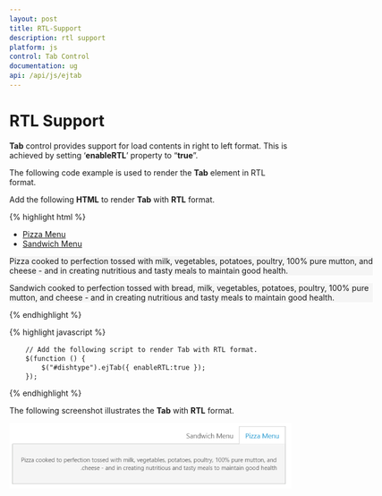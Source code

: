 ```yaml
---
layout: post
title: RTL-Support
description: rtl support
platform: js
control: Tab Control
documentation: ug
api: /api/js/ejtab
---
```


# RTL Support

**Tab** control provides support for load contents in right to left format. This is achieved by setting ‘**enableRTL**’ property to “**true**”.

The following code example is used to render the **Tab** element in RTL format. 

Add the following **HTML** to render **Tab** with **RTL** format.

{% highlight html %}


<div id="dishtype" style="width: 650px">
    <ul>
        <li><a href="#pizza">Pizza Menu</a></li>
        <li><a href="#sandwich">Sandwich Menu</a></li>
    </ul>
    <div id="pizza" style="background-color: #F5F5F5">
        <!--Food item description-->
        <p>Pizza cooked to perfection tossed with milk, vegetables, potatoes, poultry, 100% pure mutton, and cheese - and in creating nutritious and tasty meals to maintain good health.</p>
    </div>
    <div id="sandwich" style="background-color: #F5F5F5">
        <!--dish description-->
        <p>Sandwich cooked to perfection tossed with bread, milk, vegetables, potatoes, poultry, 100% pure mutton, and cheese - and in creating nutritious and tasty meals to maintain good health.</p>
    </div>
</div>
    
{% endhighlight %}

{% highlight javascript %}

   
        // Add the following script to render Tab with RTL format.
        $(function () {
            $("#dishtype").ejTab({ enableRTL:true });
        });



{% endhighlight %}


The following screenshot illustrates the **Tab** with **RTL** format.

![](/js/Tab/RTL-Support_images/RTL-Support_img1.png) 

